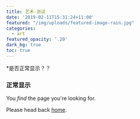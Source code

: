```yaml
---
title: 艺术-测试
date: '2019-02-11T15:31:24+11:00'
featured: "/img/uploads/featured-image-rain.jpg"
categories:
  - art
featured_opacity: '.20'
dark_bg: true
toc: true
---
```


*是否正常显示？？

### 正常显示

You *find* the page you're looking for.

Please head back [home](https://icarusky.com/).